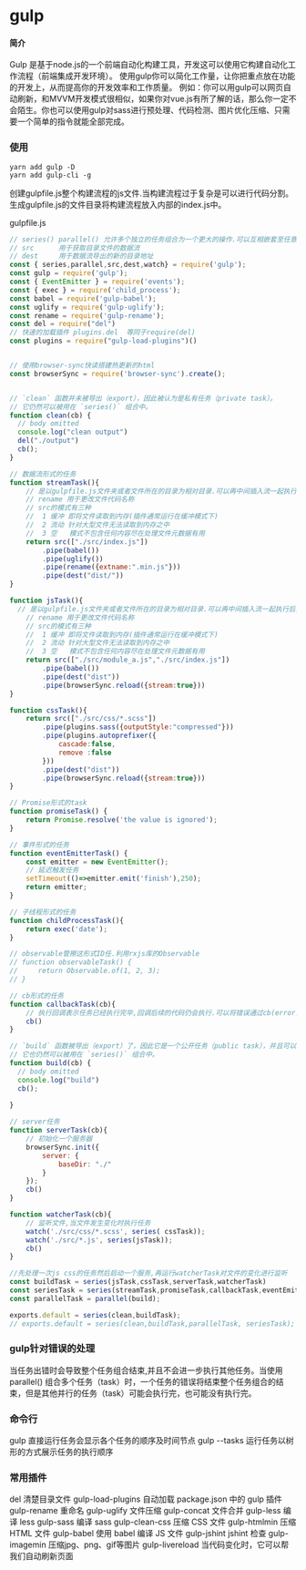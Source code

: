 # gulp

#### 简介
Gulp 是基于node.js的一个前端自动化构建工具，开发这可以使用它构建自动化工作流程（前端集成开发环境）。 使用gulp你可以简化工作量，让你把重点放在功能的开发上，从而提高你的开发效率和工作质量。 例如：你可以用gulp可以网页自动刷新，和MVVM开发模式很相似，如果你对vue.js有所了解的话，那么你一定不会陌生。你也可以使用gulp对sass进行预处理、代码检测、图片优化压缩、只需要一个简单的指令就能全部完成。

### 使用
    yarn add gulp -D
    yarn add gulp-cli -g

创建gulpfile.js整个构建流程的js文件.当构建流程过于复杂是可以进行代码分割。生成gulpfile.js的文件目录将构建流程放入内部的index.js中。

gulpfile.js
```javascript
// series() parallel() 允许多个独立的任务组合为一个更大的操作.可以互相嵌套至任意深度
// src      用于获取目录文件的数据流
// dest     用于数据流导出的新的目录地址
const { series,parallel,src,dest,watch} = require('gulp');
const gulp = require('gulp');
const { EventEmitter } = require('events');
const { exec } = require('child_process');
const babel = require('gulp-babel');
const uglify = require('gulp-uglify');
const rename = require('gulp-rename');
const del = require("del")
// 快速的加载插件 plugins.del  等同于require(del)
const plugins = require("gulp-load-plugins")()


// 使用browser-sync快读搭建热更新的html
const browserSync = require('browser-sync').create();


// `clean` 函数并未被导出（export），因此被认为是私有任务（private task）。
// 它仍然可以被用在 `series()` 组合中。
function clean(cb) {
  // body omitted
  console.log("clean output")
  del("./output")
  cb();
}

// 数据流形式的任务
function streamTask(){
    // 是以gulpfile.js文件夹或者文件所在的目录为相对目录.可以再中间插入流一起执行后面的过程.
    // rename 用于更改文件代码名称
    // src的模式有三种
    //  1 缓冲 即将文件读取到内存(插件通常运行在缓冲模式下)
    //  2 流动 针对大型文件无法读取到内存之中
    //  3 空   模式不包含任何内容尽在处理文件元数据有用
    return src(["./src/index.js"])
        .pipe(babel())
        .pipe(uglify())
        .pipe(rename({extname:".min.js"}))
        .pipe(dest("dist/"))
}

function jsTask(){
  // 是以gulpfile.js文件夹或者文件所在的目录为相对目录.可以再中间插入流一起执行后面的过程.
    // rename 用于更改文件代码名称
    // src的模式有三种
    //  1 缓冲 即将文件读取到内存(插件通常运行在缓冲模式下)
    //  2 流动 针对大型文件无法读取到内存之中
    //  3 空   模式不包含任何内容尽在处理文件元数据有用
    return src(["./src/module_a.js","./src/index.js"])
        .pipe(babel())
        .pipe(dest("dist"))
        .pipe(browserSync.reload({stream:true}))
}

function cssTask(){
    return src(["./src/css/*.scss"])
        .pipe(plugins.sass({outputStyle:"compressed"}))
        .pipe(plugins.autoprefixer({
            cascade:false,
            remove :false
        }))
        .pipe(dest("dist"))
        .pipe(browserSync.reload({stream:true}))
}

// Promise形式的task
function promiseTask() {
    return Promise.resolve('the value is ignored');
}

// 事件形式的任务
function eventEmitterTask() {
    const emitter = new EventEmitter();
    // 延迟触发任务
    setTimeout(()=>emitter.emit('finish'),250);
    return emitter;
}

// 子线程形式的任务
function childProcessTask(){
    return exec('date');
}

// observable管擦这形式ID任.利用rxjs库的Observable
// function observableTask() {
//     return Observable.of(1, 2, 3);
// }

// cb形式的任务
function callbackTask(cb){
    // 执行回调表示任务已经执行完毕,回调后续的代码仍会执行.可以将错误通过cb(error)向gulp传递
    cb()
}

// `build` 函数被导出（export）了，因此它是一个公开任务（public task），并且可以被 `gulp` 命令直接调用。
// 它也仍然可以被用在 `series()` 组合中。
function build(cb) {
  // body omitted
  console.log("build")
  cb();
  
}

// server任务
function serverTask(cb){
    // 初始化一个服务器
    browserSync.init({
        server: {
            baseDir: "./"
        }
    });
    cb()
}

function watcherTask(cb){
    // 监听文件,当文件发生变化时执行任务
    watch('./src/css/*.scss', series( cssTask));
    watch('./src/*.js', series(jsTask));
    cb()
}

//先处理一次js css的任务然后启动一个服务,再运行watcherTask对文件的变化进行监听
const buildTask = series(jsTask,cssTask,serverTask,watcherTask)
const seriesTask = series(streamTask,promiseTask,callbackTask,eventEmitterTask,childProcessTask);
const parallelTask = parallel(build);

exports.default = series(clean,buildTask);
// exports.default = series(clean,buildTask,parallelTask, seriesTask);
```

### gulp针对错误的处理
当任务出错时会导致整个任务组合结束,并且不会进一步执行其他任务。当使用 parallel() 组合多个任务（task）时，一个任务的错误将结束整个任务组合的结束，但是其他并行的任务（task）可能会执行完，也可能没有执行完。

### 命令行
gulp                        直接运行任务会显示各个任务的顺序及时间节点
gulp --tasks                运行任务以树形的方式展示任务的执行顺序


### 常用插件

del                         清楚目录文件
gulp-load-plugins           自动加载 package.json 中的 gulp 插件
gulp-rename                 重命名
gulp-uglify                 文件压缩
gulp-concat                 文件合并
gulp-less                   编译 less
gulp-sass                   编译 sass
gulp-clean-css              压缩 CSS 文件
gulp-htmlmin                压缩 HTML 文件
gulp-babel                  使用 babel 编译 JS 文件
gulp-jshint                 jshint 检查
gulp-imagemin               压缩jpg、png、gif等图片
gulp-livereload             当代码变化时，它可以帮我们自动刷新页面
